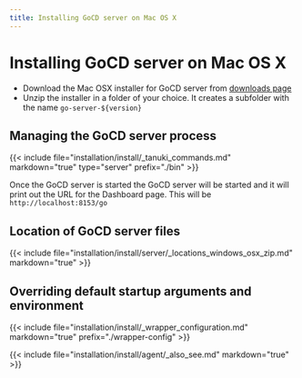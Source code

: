 ```yaml
---
title: Installing GoCD server on Mac OS X
---
```


# Installing GoCD server on Mac OS X

- Download the Mac OSX installer for GoCD server from [downloads page](https://www.gocd.org/download/)
- Unzip the installer in a folder of your choice. It creates a subfolder with the name ```go-server-${version}```

## Managing the GoCD server process

{{< include file="installation/install/_tanuki_commands.md" markdown="true" type="server" prefix="./bin" >}}

Once the GoCD server is started the GoCD server will be started and it will print out the URL for the Dashboard page. This will be `http://localhost:8153/go`

## Location of GoCD server files

{{< include file="installation/install/server/_locations_windows_osx_zip.md" markdown="true" >}}

## Overriding default startup arguments and environment

{{< include file="installation/install/_wrapper_configuration.md" markdown="true" prefix="./wrapper-config" >}}


{{< include file="installation/install/agent/_also_see.md" markdown="true" >}}

